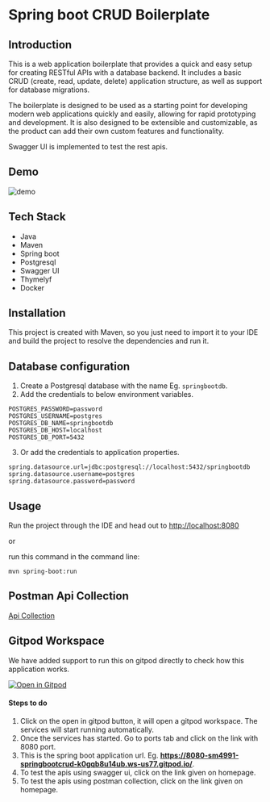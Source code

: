 # Spring boot CRUD Boilerplate

## Introduction
This is a web application boilerplate that provides a quick and easy setup for creating RESTful APIs with a database backend. It includes a basic CRUD (create, read, update, delete) application structure, as well as support for database migrations. 

The boilerplate is designed to be used as a starting point for developing modern web applications quickly and easily, allowing for rapid prototyping and development. It is also designed to be extensible and customizable, as the product can add their own custom features and functionality.

Swagger UI is implemented to test the rest apis.

## Demo
![demo](src/main/resources/static/images/Spring-boot-crud-demo.gif)

## Tech Stack
* Java
* Maven
* Spring boot
* Postgresql
* Swagger UI
* Thymelyf
* Docker

## Installation
This project is created with Maven, so you just need to import it to your IDE and build the project to resolve the dependencies and run it.

## Database configuration
1. Create a Postgresql database with the name Eg. `springbootdb`.
2. Add the credentials to below environment variables.
```
POSTGRES_PASSWORD=password
POSTGRES_USERNAME=postgres
POSTGRES_DB_NAME=springbootdb
POSTGRES_DB_HOST=localhost
POSTGRES_DB_PORT=5432
```
3. Or add the credentials to application properties.
```
spring.datasource.url=jdbc:postgresql://localhost:5432/springbootdb
spring.datasource.username=postgres
spring.datasource.password=password
```

## Usage
Run the project through the IDE and head out to [http://localhost:8080](http://localhost:8080)

or

run this command in the command line:
```
mvn spring-boot:run
```

## Postman Api Collection 
[Api Collection](https://documenter.getpostman.com/view/24715336/2s8YzP1jA7)

## Gitpod Workspace
We have added support to run this on gitpod directly to check how this application works.

[![Open in Gitpod](https://gitpod.io/button/open-in-gitpod.svg)](https://gitpod.io/#https://github.com/SM4991/springboot-crud/blob/master/install.gitpod.sh)

#### Steps to do
1. Click on the open in gitpod button, it will open a gitpod workspace. The services will start running automatically.
2. Once the services has started. Go to ports tab and click on the link with 8080 port.
3. This is the spring boot application url. Eg. **https://8080-sm4991-springbootcrud-k0gqb8u14ub.ws-us77.gitpod.io/**.
4. To test the apis using swagger ui, click on the link given on homepage.
5. To test the apis using postman collection, click on the link given on homepage.
